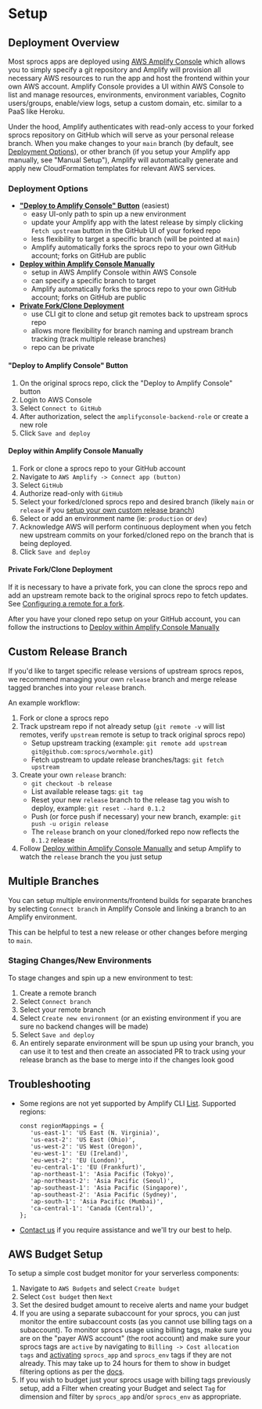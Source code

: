 # Setup

## Deployment Overview

Most sprocs apps are deployed using [AWS Amplify Console](https://docs.aws.amazon.com/amplify/latest/userguide/welcome.html) which allows you to simply specify a git repository and Amplify will provision all necessary AWS resources to run the app and host the frontend within your own AWS account.  Amplify Console provides a UI within AWS Console to list and manage resources, environments, environment variables, Cognito users/groups, enable/view logs, setup a custom domain, etc. similar to a PaaS like Heroku.

Under the hood, Amplify authenticates with read-only access to your forked sprocs repository on GitHub which will serve as your personal release branch. When you
make changes to your `main` branch (by default, see [Deployment Options](#deployment-options)), or other branch (if you setup your Amplify
app manually, see "Manual Setup"), Amplify will automatically generate and apply new
CloudFormation templates for relevant AWS services.

### Deployment Options

* [**"Deploy to Amplify Console" Button**](#deploy-to-amplify-console-button) (easiest)
   * easy UI-only path to spin up a new environment
   * update your Amplify app with the latest release by simply clicking `Fetch upstream` button in the GitHub UI of your forked repo
   * less flexibility to target a specific branch (will be pointed at `main`)
   * Amplify automatically forks the sprocs repo to your own GitHub account;
   forks on GitHub are public
* [**Deploy within Amplify Console Manually**](#deploy-within-amplify-console-manually)
   * setup in AWS Amplify Console within AWS Console
   * can specify a specific branch to target
   * Amplify automatically forks the sprocs repo to your own GitHub account;
   forks on GitHub are public
* [**Private Fork/Clone Deployment**](#private-forkclone-deployment)
   * use CLI git to clone and setup git remotes back to upstream sprocs repo
   * allows more flexibility for branch naming and upstream branch tracking
   (track multiple release branches)
   * repo can be private

#### "Deploy to Amplify Console" Button

1. On the original sprocs repo, click the "Deploy to Amplify Console" button
2. Login to AWS Console
3. Select `Connect to GitHub`
4. After authorization, select the `amplifyconsole-backend-role` or create a new
   role
5. Click `Save and deploy`

#### Deploy within Amplify Console Manually

1. Fork or clone a sprocs repo to your GitHub account
2. Navigate to `AWS Amplify -> Connect app (button)`
3. Select `GitHub`
4. Authorize read-only with `GitHub`
5. Select your forked/cloned sprocs repo and desired branch (likely `main` or
   `release` if you [setup your own custom release branch](#custom-release-branch))
6. Select or add an environment name (ie: `production` or `dev`)
7. Acknowledge AWS will perform continuous deployment when you fetch new
   upstream commits on your forked/cloned repo on the branch that is being
   deployed.
8. Click `Save and deploy`

#### Private Fork/Clone Deployment

If it is necessary to have a private fork, you can clone the sprocs
repo and add an upstream remote back to the original sprocs repo to fetch
updates. See [Configuring a remote for a fork](https://docs.github.com/en/github/collaborating-with-pull-requests/working-with-forks/configuring-a-remote-for-a-fork).

After you have your cloned repo setup on your GitHub account, you can follow the
instructions to [Deploy within Amplify Console Manually](#deploy-within-amplify-console-manually)

## Custom Release Branch

If you'd like to target specific release versions of upstream sprocs repos, we
recommend managing your own `release` branch and merge release tagged branches
into your `release` branch.

An example workflow:

1. Fork or clone a sprocs repo
2. Track upstream repo if not already setup (`git remote -v` will list remotes,
   verify `upstream` remote is setup to track original sprocs repo)
   * Setup upstream tracking (example: `git remote add upstream git@github.com:sprocs/wormhole.git`)
   * Fetch upstream to update release branches/tags: `git fetch upstream`
3. Create your own `release` branch:
   * `git checkout -b release`
   * List available release tags: `git tag`
   * Reset your new `release` branch to the release tag you wish to deploy, example: `git reset --hard 0.1.2`
   * Push (or force push if necessary) your new branch, example: `git push -u origin release`
   * The `release` branch on your cloned/forked repo now reflects the `0.1.2` release
4. Follow [Deploy within Amplify Console Manually](#deploy-within-amplify-console-manually) and setup Amplify to watch the `release` branch the you just setup

## Multiple Branches

You can setup multiple environments/frontend builds for separate branches by
selecting `Connect branch` in Amplify Console and linking a branch to an Amplify
environment.

This can be helpful to test a new release or other changes before
merging to `main`.

### Staging Changes/New Environments

To stage changes and spin up a new environment to test:

1. Create a remote branch
2. Select `Connect branch`
3. Select your remote branch
4. Select `Create new environment` (or an existing environment if you are sure no backend changes will be made)
5. Select `Save and deploy`
6. An entirely separate environment will be spun up using your branch, you can
   use it to test and then create an associated PR to track using your release
   branch as the base to merge into if the changes look good

## Troubleshooting

* Some regions are not yet supported by Amplify CLI [List](https://github.com/aws-amplify/amplify-cli/blob/master/packages/amplify-provider-awscloudformation/src/aws-regions.js). Supported regions:
   ```
   const regionMappings = {
      'us-east-1': 'US East (N. Virginia)',
      'us-east-2': 'US East (Ohio)',
      'us-west-2': 'US West (Oregon)',
      'eu-west-1': 'EU (Ireland)',
      'eu-west-2': 'EU (London)',
      'eu-central-1': 'EU (Frankfurt)',
      'ap-northeast-1': 'Asia Pacific (Tokyo)',
      'ap-northeast-2': 'Asia Pacific (Seoul)',
      'ap-southeast-1': 'Asia Pacific (Singapore)',
      'ap-southeast-2': 'Asia Pacific (Sydney)',
      'ap-south-1': 'Asia Pacific (Mumbai)',
      'ca-central-1': 'Canada (Central)',
   };
   ```
* [Contact us](team@sprocs.com) if you require assistance and we'll try our best
to help.

## AWS Budget Setup

To setup a simple cost budget monitor for your serverless components:

1. Navigate to `AWS Budgets` and select `Create budget`
2. Select `Cost budget` then `Next`
3. Set the desired budget amount to receive alerts and name your budget
4. If you are using a separate subaccount for your sprocs, you can just monitor
   the entire subaccount costs (as you cannot use billing tags on a subaccount).
   To monitor sprocs usage using billing tags, make sure you are on the "payer
   AWS account" (the root account) and make sure your sprocs tags are `active`
   by navigating to `Billing -> Cost allocation tags` and [activating](https://docs.aws.amazon.com/awsaccountbilling/latest/aboutv2/activating-tags.html)
   `sprocs_app` and `sprocs_env` tags if they are not already. This may take up
   to 24 hours for them to show in budget filtering options as per the [docs](https://docs.aws.amazon.com/awsaccountbilling/latest/aboutv2/activating-tags.html).
5. If you wish to budget just your sprocs usage with billing tags previously
   setup, add a Filter when creating your Budget and select `Tag` for dimension
   and filter by `sprocs_app` and/or `sprocs_env` as appropriate.
